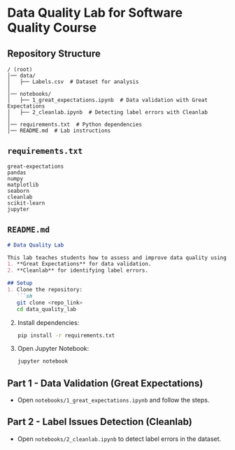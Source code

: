 # Data Quality Lab for Software Quality Course

## Repository Structure

```
/ (root)
│── data/
│   ├── Labels.csv  # Dataset for analysis
│
│── notebooks/
│   ├── 1_great_expectations.ipynb  # Data validation with Great Expectations
│   ├── 2_cleanlab.ipynb  # Detecting label errors with Cleanlab
│
│── requirements.txt  # Python dependencies
│── README.md  # Lab instructions
```

## `requirements.txt`
```
great-expectations
pandas
numpy
matplotlib
seaborn
cleanlab
scikit-learn
jupyter
```

## `README.md`
```md
# Data Quality Lab

This lab teaches students how to assess and improve data quality using:
1. **Great Expectations** for data validation.
2. **Cleanlab** for identifying label errors.

## Setup
1. Clone the repository:
   ```sh
   git clone <repo_link>
   cd data_quality_lab
   ```
2. Install dependencies:
   ```sh
   pip install -r requirements.txt
   ```
3. Open Jupyter Notebook:
   ```sh
   jupyter notebook
   ```

## Part 1 - Data Validation (Great Expectations)
- Open `notebooks/1_great_expectations.ipynb` and follow the steps.

## Part 2 - Label Issues Detection (Cleanlab)
- Open `notebooks/2_cleanlab.ipynb` to detect label errors in the dataset.
